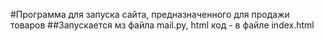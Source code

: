 #Программа для запуска сайта, предназначенного для продажи товаров
##Запускается мз файла mail.py, html код - в файле index.html
